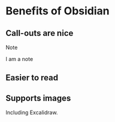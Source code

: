 # Benefits of Obsidian

## Call-outs are nice

> [!note]
> I am a note

## Easier to read

## Supports images

Including Excalidraw.
